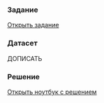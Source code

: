 ### Задание

[Открыть задание](TASK.md)

### Датасет

ДОПИСАТЬ

### Решение

[Открыть ноутбук с решением](solution.ipynb)

